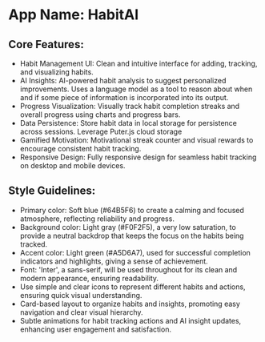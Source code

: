 # **App Name**: HabitAI

## Core Features:

- Habit Management UI: Clean and intuitive interface for adding, tracking, and visualizing habits.
- AI Insights: AI-powered habit analysis to suggest personalized improvements. Uses a language model as a tool to reason about when and if some piece of information is incorporated into its output.
- Progress Visualization: Visually track habit completion streaks and overall progress using charts and progress bars.
- Data Persistence: Store habit data in local storage for persistence across sessions.  Leverage Puter.js cloud storage
- Gamified Motivation: Motivational streak counter and visual rewards to encourage consistent habit tracking.
- Responsive Design: Fully responsive design for seamless habit tracking on desktop and mobile devices.

## Style Guidelines:

- Primary color: Soft blue (#64B5F6) to create a calming and focused atmosphere, reflecting reliability and progress.
- Background color: Light gray (#F0F2F5), a very low saturation, to provide a neutral backdrop that keeps the focus on the habits being tracked.
- Accent color: Light green (#A5D6A7), used for successful completion indicators and highlights, giving a sense of achievement.
- Font: 'Inter', a sans-serif, will be used throughout for its clean and modern appearance, ensuring readability.
- Use simple and clear icons to represent different habits and actions, ensuring quick visual understanding.
- Card-based layout to organize habits and insights, promoting easy navigation and clear visual hierarchy.
- Subtle animations for habit tracking actions and AI insight updates, enhancing user engagement and satisfaction.